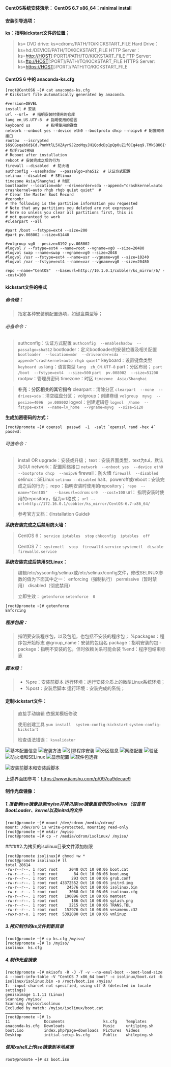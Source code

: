 **CentOS系统安装演示：
CentOS 6.7 x86_64：minimal install**

#### 安装引导选项：
**ks：指明kickstart文件的位置；**

>ks=
>DVD drive: ks=cdrom:/PATH/TO/KICKSTART_FILE
>Hard Drive： ks=hd:/DEVICE/PATH/TO/KICKSTART_FILE
>HTTP Server： ks=[http://HOST](http://host/)[:PORT]/PATH/TO/KICKSTART_FILE
>FTP Server:  ks=[ftp://HOST](ftp://host/)[:PORT]/PATH/TO/KICKSTART_FILE
>HTTPS Server:   ks=[https://HOST](https://host/)[:PORT]/PATH/TO/KICKSTART_FILE
#### CentOS 6 中的 anaconda-ks.cfg
```
[root@CentOS6 ~]# cat anaconda-ks.cfg 
# Kickstart file automatically generated by anaconda.

#version=DEVEL
install # 安装
url --url=  # 指明安装时使用的仓库 
lang en_US.UTF-8  # 指明使用的语言
keyboard us       # 指明使用的键盘
network --onboot yes --device eth0 --bootproto dhcp --noipv6 # 配置网络接口
rootpw  --iscrypted $6$CGsqab6d$Cd.PnnWtlL5XZAyr9J2zoMqyJH1QodcDp1pQp0uZ1f0Cq4eq9.TMkSQU6IfpvYZEYc32.lmF0lKuQwavnC49a0  # 指明root密码 
# Reboot after installation
reboot # 安装完成之后的行为
firewall --disabled  # 防火墙
authconfig --useshadow  --passalgo=sha512  # 认证方式配置
selinux --disabled  # SElinux
timezone Asia/Shanghai # 时区
bootloader --location=mbr --driveorder=sda --append="crashkernel=auto crashkernel=auto rhgb rhgb quiet quiet"  #
# Clear the Master Boot Record
#zerombr
# The following is the partition information you requested
# Note that any partitions you deleted are not expressed
# here so unless you clear all partitions first, this is
# not guaranteed to work
#clearpart --all

#part /boot --fstype=ext4 --size=200
#part pv.008002 --size=61440

#volgroup vg0 --pesize=8192 pv.008002
#logvol / --fstype=ext4 --name=root --vgname=vg0 --size=20480
#logvol swap --name=swap --vgname=vg0 --size=2048
#logvol /usr --fstype=ext4 --name=usr --vgname=vg0 --size=10240
#logvol /var --fstype=ext4 --name=var --vgname=vg0 --size=20480

repo --name="CentOS"  --baseurl=http://10.1.0.1/cobbler/ks_mirror/6/ --cost=100
```
#### kickstart文件的格式
##### 命令段：
>指定各种安装前配置选项，如键盘类型等；
###### 必备命令：
>authconfig：认证方式配置
>`authconfig  --enableshadow  --passalgo=sha512`
>bootloader：定义bootloader的安装位置及相关配置
>`bootloader  --location=mbr  --driveorder=sda  --append="crashkernel=auto rhgb quiet"`
>keyboard：设置键盘类型
>`keyboard us`
>lang：语言类型
>`lang  zh_CN.UTF-8`
>part：分区布局；
>`part  /boot  --fstype=ext4  --size=500`
>`part  pv.008002  --size=51200`
>rootpw：管理员密码
>timezone：时区
>`timezone  Asia/Shanghai`

>**补充：分区相关的其它指令**
>clearpart：清除分区
>`clearpart  --none  --drives=sda`：清空磁盘分区；
>volgroup：创建卷组
>`volgroup  myvg  --pesize=4096  pv.008002`
>logvol：创建逻辑卷
>`logvol  /home  --fstype=ext4  --name=lv_home  --vgname=myvg  --size=5120`

**生成加密密码的方式：**
```
[root@promote ~]# openssl  passwd  -1  -salt `openssl rand -hex 4`
passwd:
```
###### 可选命令：
>install  OR  upgrade：安装或升级；
>text：安装界面类型，text为tui，默认为GUI
>network：配置网络接口
>`network  --onboot yes  --device eth0  --bootproto dhcp  --noipv6`
>firewall：防火墙
>`firewall  --disabled`
>selinux：SELinux
>`selinux --disabled`
>halt、poweroff或reboot：安装完成之后的行为；
>repo：指明安装时使用的repository；
>`repo  --name="CentOS"   --baseurl=cdrom:sr0  --cost=100`
>url： 指明安装时使用的repository，但为url格式；
>`url --url=http://172.16.0.1/cobbler/ks_mirror/CentOS-6.7-x86_64/`
>
>参考官方文档：《Installation Guide》

**系统安装完成之后禁用防火墙：**
>CentOS 6：
>`service iptables  stop`
>`chkconfig  iptables  off `
>
>CentOS 7：
>`systemctl  stop  firewalld.service`
>`systemctl  disable  firewalld.service`

**系统安装完成后禁用SELinux：**
>编辑/etc/sysconfig/selinux或/etc/selinux/config文件，修改SELINUX参数的值为下面其中之一：
>enforcing（强制执行）
>permissive（暂时禁用）
>disabled（彻底禁用）
>
>立即生效：
>`getenforce`
>`setenforce  0`
```
[root@promote ~]# getenforce
Enforcing
````
##### 程序包段：
>指明要安装程序包，以及包组，也包括不安装的程序包；
>   %packages：程序包开始标志
>   @group_name：安装的包组名
>   package：指明安装的包
>   -package：指明不安装的包，但时依赖关系可能会装
>   %end：程序包结束标志

##### 脚本段：
>- %pre：安装前脚本
>  运行环境：运行安装介质上的微型Linux系统环境；
>- %post：安装后脚本
>  运行环境：安装完成的系统；
#### 定制kickstart文件：
>直接手动编辑
>依据某模板修改
>
>使用创建工具
>`yum install  system-config-kickstart`
>`system-config-kickstart`
>
>检查语法错误：
>`ksvalidator`
>


![基本配置信息](https://upload-images.jianshu.io/upload_images/16547068-59fff73e0f4089f2.png?imageMogr2/auto-orient/strip%7CimageView2/2/w/1240)
![安装方法](https://upload-images.jianshu.io/upload_images/16547068-094f858a0eed1dc0.png?imageMogr2/auto-orient/strip%7CimageView2/2/w/1240)
![引导程序安装](https://upload-images.jianshu.io/upload_images/16547068-db3cc4f276fa29c8.png?imageMogr2/auto-orient/strip%7CimageView2/2/w/1240)
![分区信息](https://upload-images.jianshu.io/upload_images/16547068-4e533279797551a9.png?imageMogr2/auto-orient/strip%7CimageView2/2/w/1240)
![网络配置](https://upload-images.jianshu.io/upload_images/16547068-a16598239249d701.png?imageMogr2/auto-orient/strip%7CimageView2/2/w/1240)
![验证](https://upload-images.jianshu.io/upload_images/16547068-fb1da2ee7dd0ee69.png?imageMogr2/auto-orient/strip%7CimageView2/2/w/1240)
![防火墙和SELinux](https://upload-images.jianshu.io/upload_images/16547068-89fa0fed01825e27.png?imageMogr2/auto-orient/strip%7CimageView2/2/w/1240)
![显示配置](https://upload-images.jianshu.io/upload_images/16547068-eee4b3f597872a45.png?imageMogr2/auto-orient/strip%7CimageView2/2/w/1240)
![软件包选择](https://upload-images.jianshu.io/upload_images/16547068-e7acc3b77df1bf74.png?imageMogr2/auto-orient/strip%7CimageView2/2/w/1240)

![安装前脚本和安装后脚本](https://upload-images.jianshu.io/upload_images/16547068-0c7e939e2ede0f84.png?imageMogr2/auto-orient/strip%7CimageView2/2/w/1240)

上述界面图参考：https://www.jianshu.com/p/097ca9decae9

#### 制作光盘镜像：
##### 1.准备新iso镜像目录myiso并拷贝原iso镜像里自带的isolinux（包含有BootLoader、kernel以及initrd的文件
```
[root@promote ~]# mount /dev/cdrom /media/cdrom/
mount: /dev/sr0 is write-protected, mounting read-only
[root@promote ~]# mkdir /myiso
[root@promote ~]# cp -r /media/cdrom/isolinux/ /myiso/
```
#####2.为拷贝的isolinux目录文件添加权限
```
[root@promote isolinux]# chmod +w *
[root@promote isolinux]# ll
total 28614
-rw-r--r--. 1 root root     2048 Oct 10 08:06 boot.cat
-rw-r--r--. 1 root root       84 Oct 10 08:06 boot.msg
-rw-r--r--. 1 root root      293 Oct 10 08:06 grub.conf
-rw-r--r--. 1 root root 43372552 Oct 10 08:06 initrd.img
-rw-r--r--. 1 root root    24576 Oct 10 08:06 isolinux.bin
-rw-r--r--. 1 root root     3068 Oct 10 08:06 isolinux.cfg
-rw-r--r--. 1 root root   190896 Oct 10 08:06 memtest
-rw-r--r--. 1 root root      186 Oct 10 08:06 splash.png
-rw-r--r--. 1 root root     2215 Oct 10 08:06 TRANS.TBL
-rw-r--r--. 1 root root   152976 Oct 10 08:06 vesamenu.c32
-rwxr-xr-x. 1 root root  5392080 Oct 10 08:06 vmlinuz
```
##### 3.拷贝制作的ks文件到新目录
```
[root@promote ~]# cp ks.cfg /myiso/
[root@promote ~]# ls /myiso/
isolinux  ks.cfg
```
##### 4.制作光盘镜像
```
[root@promote ~]# mkisofs -R -J -T -v --no-emul-boot --boot-load-size 4 --boot-info-table -V "CentOS 7 x86_64 boot" -c isolinux/boot.cat -b isolinux/isolinux.bin -o /root/boot.iso /myiso/
I: -input-charset not specified, using utf-8 (detected in locale settings)
genisoimage 1.1.11 (Linux)
Scanning /myiso/
Scanning /myiso/isolinux
Excluded by match: /myiso/isolinux/boot.cat
……………………………………….
[root@promote ~]# ls
11               Documents                 ks.cfg    Templates
anaconda-ks.cfg  Downloads                 Music     untilping.sh
boot.iso         index.php?page=downloads  Pictures  Videos
Desktop          initial-setup-ks.cfg      Public    whileping.sh
```
##### 使用xshell上传iso镜像到本地桌面
```
root@promote ~]# sz boot.iso
```